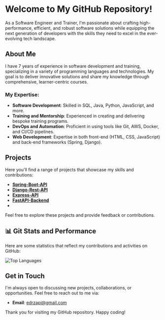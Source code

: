 # Welcome to My GitHub Repository!
As a Software Engineer and Trainer, I'm passionate about crafting high-performance, efficient, and robust software solutions while equipping the next generation of developers with the skills they need to excel in the ever-evolving tech landscape.

## About Me

I have 7 years of experience in software development and training, specializing in a variety of programming languages and technologies. My goal is to deliver innovative solutions and share my knowledge through comprehensive, learner-centric courses.

### My Expertise:
- **Software Development**: Skilled in SQL, Java, Python, JavaScript, and more.
- **Training and Mentorship**: Experienced in creating and delivering bespoke training programs.
- **DevOps and Automation**: Proficient in using tools like Git, AWS, Docker, and CI/CD pipelines.
- **Web Development**: Expertise in both front-end (HTML, CSS, JavaScript) and back-end frameworks (Spring, Django).

## Projects

Here you'll find a range of projects that showcase my skills and contributions:
- [**Spring-Boot-API**](https://github.com/Edrzapi/Spring-Boot-Project)
- [**Django-Rest-API**](https://github.com/Edrzapi/Django-Rest-Project) 
- [**Express-API**](https://github.com/Edrzapi/https://github.com/Edrzapi/Express-Backend)
- [**FastAPI-Backend**](https://github.com/Edrzapi/https://github.com/Edrzapi/FastApi-Backend)
-

Feel free to explore these projects and provide feedback or contributions.

## 📊 Git Stats and Performance


Here are some statistics that reflect my contributions and activities on GitHub:


![Top Languages](https://github-readme-stats.vercel.app/api/top-langs/?username=Edrzapi&layout=compact&theme=radical)


## Get in Touch

I'm always open to discussing new projects, collaborations, or opportunities. Feel free to reach out to me via:
- **Email**: [edrzapi@gmail.com](mailto:your.edrzapi@gmail.com)


Thank you for visiting my GitHub repository. Happy coding!
